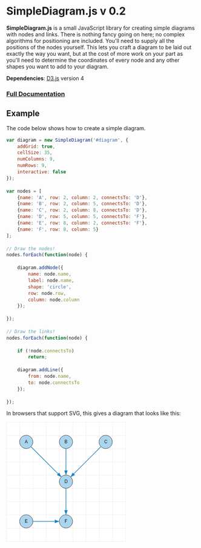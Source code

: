 # SimpleDiagram.js v 0.2

**SimpleDiagram.js** is a small JavaScript library for creating simple diagrams with nodes and links.
There is nothing fancy going on here; no complex algorithms for positioning are included.
You'll need to supply all the positions of the nodes yourself. This lets you craft
a diagram to be laid out exactly the way you want, but at the cost of more work on your part
as you'll need to determine the coordinates of every node and any other shapes you want to add to
your diagram.

**Dependencies**: [D3.js](http://d3js.org/) version 4

### [Full Documentation](docs.md)

## Example

The code below shows how to create a simple diagram.


```javascript
var diagram = new SimpleDiagram('#diagram', {
    addGrid: true,
    cellSize: 35,
    numColumns: 9,
    numRows: 9,
    interactive: false
});

var nodes = [
    {name: 'A', row: 2, column: 2, connectsTo: 'D'},
    {name: 'B', row: 2, column: 5, connectsTo: 'D'},
    {name: 'C', row: 2, column: 8, connectsTo: 'D'},
    {name: 'D', row: 5, column: 5, connectsTo: 'F'},
    {name: 'E', row: 8, column: 2, connectsTo: 'F'},
    {name: 'F', row: 8, column: 5}
];

// Draw the nodes!
nodes.forEach(function(node) {

    diagram.addNode({
        name: node.name,
        label: node.name,
        shape: 'circle',
        row: node.row,
        column: node.column
    });

});

// Draw the links!
nodes.forEach(function(node) {

    if (!node.connectsTo)
        return;

    diagram.addLine({
        from: node.name,
        to: node.connectsTo
    });

});
```

In browsers that support SVG, this gives a diagram that looks like this:

![Example image](example1.png)
